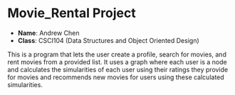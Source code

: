 # Movie_Rental Project

- **Name**: Andrew Chen
- **Class**: CSCI104 (Data Structures and Object Oriented Design)

This is a program that lets the user create a profile, search for movies, and rent movies from a provided list. It uses a graph where each user is a node and calculates the simularities of each user using their ratings they provide for movies and recommends new movies for users using these calculated simularities.
